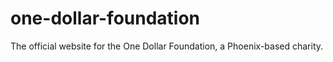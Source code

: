 # one-dollar-foundation
 The official website for the One Dollar Foundation, a Phoenix-based charity. 
